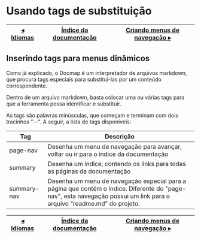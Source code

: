 # Usando tags de substituição

[◂ Idiomas](02-idiomas.md) | [Índice da documentação](indice.md) | [Criando menus de navegação ▸](04-tag-page-nav.md)
-- | -- | --

## Inserindo tags para menus dinâmicos

Como já explicado, o Docmap é um interpretador de arquivos markdown, que procura tags especiais para substituí-las por um conteúdo correspondente.

Dentro de um arquivo markdown, basta colocar uma ou várias tags para que a ferramenta possa identificar e substituir.

As tags são palavras minúsculas, que começam e terminam com dois tracinhos "--". A seguir, a lista de tags disponíveis:

Tag | Descrição
-- | --
page-nav | Desenha um menu de navegação para avançar, voltar ou ir para o índice da documentação
summary | Desenha um índice, contendo os links para todas as páginas da documentação
summary-nav | Desenha um menu de navegação especial para a página que contém o índice. Diferente do "page-nav", esta navegação possui um link para o arquivo "readme.md" do projeto.

[◂ Idiomas](02-idiomas.md) | [Índice da documentação](indice.md) | [Criando menus de navegação ▸](04-tag-page-nav.md)
-- | -- | --
